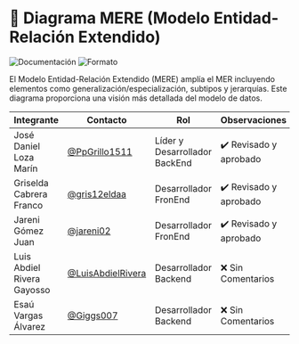 # 🧠 Diagrama MERE (Modelo Entidad-Relación Extendido)

![Documentación](https://img.shields.io/badge/Tipo-Diagrama%20MERE-lightgrey?style=flat-square)
![Formato](https://img.shields.io/badge/Formato-Imagen%20%7C%20Editable-blue?style=flat-square)

El Modelo Entidad-Relación Extendido (MERE) amplía el MER incluyendo elementos como generalización/especialización, subtipos y jerarquías. Este diagrama proporciona una visión más detallada del modelo de datos.

|Integrante|Contacto|Rol|Observaciones|
|------------|--------|---|---|
|José Daniel Loza Marín |[@PpGrillo1511](https://github.com/PpGrillo1511)|Líder y Desarrollador BackEnd|✔️  Revisado y aprobado|
|Griselda Cabrera Franco |[@gris12eldaa](https://github.com/gris12eldaa)|Desarrollador FronEnd|✔️ Revisado y aprobado|
|Jareni Gómez Juan |[@jareni02](https://github.com/jareni02)|Desarrollador FronEnd|✔️ Revisado y aprobado|
|Luis Abdiel Rivera Gayosso |[@LuisAbdielRivera](https://github.com/LuisAbdielRivera)|Desarrollador Backend|❌ Sin Comentarios|
|Esaú Vargas Álvarez |[@Giggs007](https://github.com/Giggs007)|Desarrollador Backend|❌ Sin Comentarios|
